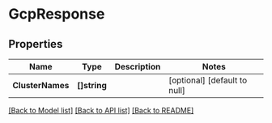 # GcpResponse

## Properties
Name | Type | Description | Notes
------------ | ------------- | ------------- | -------------
**ClusterNames** | **[]string** |  | [optional] [default to null]

[[Back to Model list]](../README.md#documentation-for-models) [[Back to API list]](../README.md#documentation-for-api-endpoints) [[Back to README]](../README.md)

